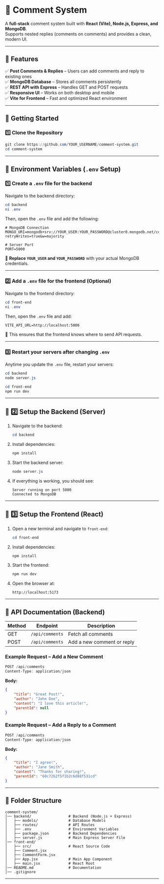# 📝 Comment System 

A **full-stack** comment system built with **React (Vite), Node.js, Express, and MongoDB**.  
Supports nested replies (comments on comments) and provides a clean, modern UI.

---

## 📌 Features
✅ **Post Comments & Replies** – Users can add comments and reply to existing ones  
✅ **MongoDB Database** – Stores all comments persistently  
✅ **REST API with Express** – Handles GET and POST requests  
✅ **Responsive UI** – Works on both desktop and mobile  
✅ **Vite for Frontend** – Fast and optimized React environment  

---

## 🚀 Getting Started

### **1️⃣ Clone the Repository**
```powershell
git clone https://github.com/YOUR_USERNAME/comment-system.git
cd comment-system
```

---

## 📌 Environment Variables (`.env` Setup)

### **1️⃣ Create a `.env` file for the backend**
Navigate to the backend directory:
```powershell
cd backend
ni .env
```
Then, open the `.env` file and add the following:
```env
# MongoDB Connection
MONGO_URI=mongodb+srv://YOUR_USER:YOUR_PASSWORD@cluster0.mongodb.net/commentDB?retryWrites=true&w=majority

# Server Port
PORT=5000
```
🔹 **Replace `YOUR_USER` and `YOUR_PASSWORD`** with your actual MongoDB credentials.

---

### **2️⃣ Add a `.env` file for the frontend (Optional)**
Navigate to the frontend directory:
```powershell
cd front-end
ni .env
```
Then, open the `.env` file and add:
```env
VITE_API_URL=http://localhost:5000
```
🔹 This ensures that the frontend knows where to send API requests.

---

### **3️⃣ Restart your servers after changing `.env`**
Anytime you update the `.env` file, restart your servers:
```powershell
cd backend
node server.js
```
```powershell
cd front-end
npm run dev
```

---

## 📌 2️⃣ Setup the Backend (Server)
1. Navigate to the backend:
   ```powershell
   cd backend
   ```
2. Install dependencies:
   ```powershell
   npm install
   ```
3. Start the backend server:
   ```powershell
   node server.js
   ```
4. If everything is working, you should see:
   ```
   Server running on port 5000
   Connected to MongoDB
   ```

---

## 📌 3️⃣ Setup the Frontend (React)
1. Open a new terminal and navigate to `front-end`:
   ```powershell
   cd front-end
   ```
2. Install dependencies:
   ```powershell
   npm install
   ```
3. Start the frontend:
   ```powershell
   npm run dev
   ```
4. Open the browser at:
   ```
   http://localhost:5173
   ```

---

## 📌 API Documentation (Backend)
| Method | Endpoint           | Description                      |
|--------|-------------------|----------------------------------|
| GET    | `/api/comments`   | Fetch all comments              |
| POST   | `/api/comments`   | Add a new comment or reply      |

### **Example Request – Add a New Comment**
```powershell
POST /api/comments
Content-Type: application/json
```
**Body:**
```json
{
    "title": "Great Post!",
    "author": "John Doe",
    "content": "I love this article!",
    "parentId": null
}
```

### **Example Request – Add a Reply to a Comment**
```powershell
POST /api/comments
Content-Type: application/json
```
**Body:**
```json
{
    "title": "I agree!",
    "author": "Jane Smith",
    "content": "Thanks for sharing!",
    "parentId": "60c72b2f5f1b2c6d88f531cd"
}
```

---

## 📌 Folder Structure
```
comment-system/
│── backend/                 # Backend (Node.js + Express)
│   ├── models/              # Database Models
│   ├── routes/              # API Routes
│   ├── .env                 # Environment Variables
│   ├── package.json         # Backend Dependencies
│   ├── server.js            # Main Express Server File
│── front-end/
│   ├── src/                 # React Source Code
│   ├── Comment.jsx          
│   ├── CommentForm.jsx
│   ├── App.jsx              # Main App Component
│   ├── main.jsx             # React Root
│── README.md                # Documentation
│── .gitignore
```

---
